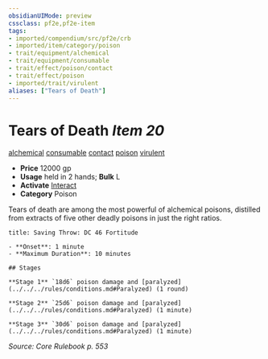```yaml
---
obsidianUIMode: preview
cssclass: pf2e,pf2e-item
tags:
- imported/compendium/src/pf2e/crb
- imported/item/category/poison
- trait/equipment/alchemical
- trait/equipment/consumable
- trait/effect/poison/contact
- trait/effect/poison
- imported/trait/virulent
aliases: ["Tears of Death"]
---
```

# Tears of Death *Item 20*  
[alchemical](alchemical.md)  [consumable](consumable.md)  [contact](contact.md)  [poison](rules/traits/poison.md)  [virulent](virulent.md)  

- **Price** 12000 gp
- **Usage** held in 2 hands; **Bulk** L
- **Activate** [Interact](interact.md)
- **Category** Poison

Tears of death are among the most powerful of alchemical poisons, distilled from extracts of five other deadly poisons in just the right ratios.

```ad-inline-affliction
title: Saving Throw: DC 46 Fortitude

- **Onset**: 1 minute
- **Maximum Duration**: 10 minutes

## Stages

**Stage 1** `18d6` poison damage and [paralyzed](../../../rules/conditions.md#Paralyzed) (1 round)

**Stage 2** `25d6` poison damage and [paralyzed](../../../rules/conditions.md#Paralyzed) (1 minute)

**Stage 3** `30d6` poison damage and [paralyzed](../../../rules/conditions.md#Paralyzed) (1 minute)
```

*Source: Core Rulebook p. 553*
